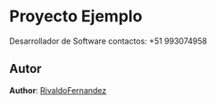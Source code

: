 # Proyecto Ejemplo

Desarrollador de Software contactos: +51 993074958

## Autor

**Author**: [RivaldoFernandez](https://github.com/RivaldoFernandez)
